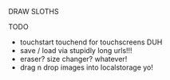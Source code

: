 DRAW SLOTHS

TODO

  - touchstart touchend for touchscreens DUH
  - save / load via stupidly long urls!!!
  - eraser? size changer? whatever!
  - drag n drop images into localstorage yo!
